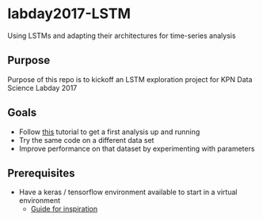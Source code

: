 # labday2017-LSTM
Using LSTMs and adapting their architectures for time-series analysis

## Purpose
Purpose of this repo is to kickoff an LSTM exploration project for KPN Data Science Labday 2017

## Goals

* Follow [this](https://machinelearningmastery.com/time-series-prediction-lstm-recurrent-neural-networks-python-keras/) tutorial to get a first analysis up and running
* Try the same code on a different data set
* Improve performance on that dataset by experimenting with parameters

## Prerequisites

* Have a keras / tensorflow environment available to start in a virtual environment
  * [Guide for inspiration](https://gist.github.com/pumpikano/24b55447ef8b2d8f5c4d)
